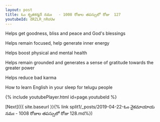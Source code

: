 ```yaml
---
layout: post
title: ఓం కృతకర్మనే నమః   - 1008 రోజుల తపస్సులో రోజు  127
youtubeId: dRZLR_nRoUw
---
```

 
 
Helps get goodness, bliss and peace and God's blessings
 
Helps remain focused, help generate inner energy 
 
Helps boost physical and mental health 
 
Helps remain grounded and generates a sense of gratitude towards the greater power 
 
Helps reduce bad karma
 
How to learn English in your sleep for telugu people
 
 
 
 


{% include youtubePlayer.html id=page.youtubeId %}
 
[Next]({{ site.baseurl }}{% link split1/_posts/2019-04-22-ఓం నైకమాయాయ నమః   - 1008 రోజుల తపస్సులో రోజు  128.md%})
 
